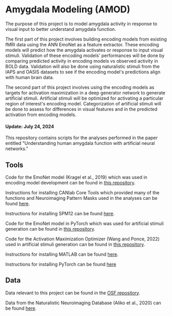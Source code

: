 # Amygdala Modeling (AMOD)
 
The purpose of this project is to model amygdala activity in response to visual input to better understand amygdala function.

The first part of this project involves building encoding models from existing fMRI data using the ANN EmoNet as a feature extractor. These encoding models will predict how the amygdala activates or response to input visual stimuli.
Validation of these encoding models' performances will be done by comparing predicted activity in encoding models vs observed activity in BOLD data. Validation will also be done using naturalistic stimuli from the IAPS and OASIS datasets to see if the encoding model's predictions align with human brain data.

The second part of this project involves using the encoding models as targets for activation maximization in a deep generator network to generate artificial stimuli. Artificial stimuli will be optimized for activating a particular region of interest's encoding model. Categorization of artificial stimuli will be done to assess for differences in visual features and in the predicted activation from encoding models.

#### Update: July 24, 2024
This repository contains scripts for the analyses performed in the paper entitled "Understanding human amygdala function with artificial neural networks."

## Tools
Code for the EmoNet model (Kragel et al., 2019) which was used in encoding model development can be found in [this repository](https://github.com/ecco-laboratory/EmoNet "this repository title").

Instructions for installing CANlab Core Tools which provided many of the functions and Neuroimaging Pattern Masks used in the analyses can be found [here](https://canlab.github.io/_pages/canlab_help_1_installing_tools/canlab_help_1_installing_tools.html "here title").

Instructions for installing SPM12 can be found [here](https://www.fil.ion.ucl.ac.uk/spm/software/spm12/ "here title").

Code for the EmoNet model in PyTorch which was used for artificial stimuli generation can be found in [this repository](https://github.com/ecco-laboratory/emonet-pytorch "this repository title").

Code for the Activation Maximization Optimizer (Wang and Ponce, 2022) used in artificial stimuli generation can be found in [this repository](https://github.com/Animadversio/ActMax-Optimizer-Dev "this repository title").

Instructions for installing MATLAB can be found [here](https://www.mathworks.com/help/install/ug/install-products-with-internet-connection.html "here title").

Instructions for installing PyTorch can be found [here](https://pytorch.org/get-started/locally/ "here title")

## Data
Data relevant to this project can be found in the [OSF repository](https://osf.io/r48gc/ "OSF repository title").

Data from the Naturalistic Neuroimaging Database (Aliko et al., 2020) can be found [here](https://openneuro.org/datasets/ds002837/versions/2.0.0 "here title").


